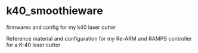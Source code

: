 # k40_smoothieware
firmwares and config for my k40 laser cutter

Reference material and configuration for my Re-ARM and RAMPS controller for a K-40 laser cutter
